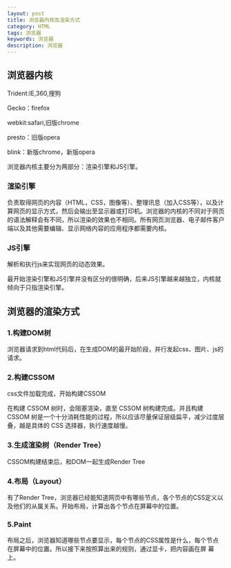 ```yaml
---
layout: post
title: 浏览器内核及渲染方式
category: HTML
tags: 浏览器
keywords: 浏览器
description: 浏览器
---
```


## 浏览器内核

Trident:IE,360,搜狗

Gecko：firefox

webkit:safari,旧版chrome

presto：旧版opera

blink：新版chrome，新版opera

浏览器内核主要分为两部分：渲染引擎和JS引擎。

### 渲染引擎
负责取得网页的内容（HTML，CSS，图像等）、整理讯息（加入CSS等），以及计算网页的显示方式，然后会输出至显示器或打印机。浏览器的内核的不同对于网页的语法解释会有不同，所以渲染的效果也不相同。所有网页浏览器、电子邮件客户端以及其他需要编辑、显示网络内容的应用程序都需要内核。

### JS引擎
解析和执行js来实现网页的动态效果。

最开始渲染引擎和JS引擎并没有区分的很明确，后来JS引擎越来越独立，内核就倾向于只指渲染引擎。

## 浏览器的渲染方式
### 1.构建DOM树

浏览器请求到html代码后，在生成DOM的最开始阶段，并行发起css、图片、js的请求。

### 2.构建CSSOM

css文件加载完成，开始构建CSSOM

在构建 CSSOM 树时，会阻塞渲染，直至 CSSOM 树构建完成。并且构建 CSSOM 树是一个十分消耗性能的过程，所以应该尽量保证层级扁平，减少过度层叠，越是具体的 CSS 选择器，执行速度越慢。

### 3.生成渲染树（Render Tree）

CSSOM构建结束后，和DOM一起生成Render Tree

### 4.布局（Layout）
有了Render Tree，浏览器已经能知道网页中有哪些节点，各个节点的CSS定义以及他们的从属关系。开始布局，计算出各个节点在屏幕中的位置。

### 5.Paint
布局之后，浏览器知道哪些节点要显示，每个节点的CSS属性是什么，每个节点在屏幕中的位置。所以接下来按照算出来的规则，通过显卡，把内容画在屏
幕上。
